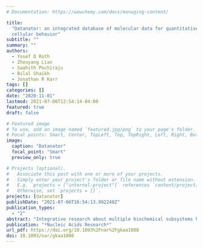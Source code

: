 ```yaml
---
# Documentation: https://wowchemy.com/docs/managing-content/

title:
  "Datanator: an integrated database of molecular data for quantitatively modeling
  cellular behavior"
subtitle: ""
summary: ""
authors:
  - Yosef D Roth
  - Zhouyang Lian
  - Saahith Pochiraju
  - Bilal Shaikh
  - Jonathan R Karr
tags: []
categories: []
date: "2020-11-01"
lastmod: 2021-07-06T12:54:14-04:00
featured: true
draft: false

# Featured image
# To use, add an image named `featured.jpg/png` to your page's folder.
# Focal points: Smart, Center, TopLeft, Top, TopRight, Left, Right, BottomLeft, Bottom, BottomRight.
image:
  caption: "Datanator"
  focal_point: "Smart"
  preview_only: true

# Projects (optional).
#   Associate this post with one or more of your projects.
#   Simply enter your project's folder or file name without extension.
#   E.g. `projects = ["internal-project"]` references `content/project/deep-learning/index.md`.
#   Otherwise, set `projects = []`.
projects: [datanator]
publishDate: "2021-07-06T16:54:13.992248Z"
publication_types:
  - "2"
abstract: "Integrative research about multiple biochemical subsystems has significant potential to help advance biology, bioengineering and medicine. However, it is difficult to obtain the diverse data needed for integrative research. To facilitate biochemical research, we developed [Datanator](https://datanator.info), an integrated database and set of tools for finding clouds of multiple types of molecular data about specific molecules and reactions in specific organisms and environments, as well as data about chemically-similar molecules and reactions in phylogenetically-similar organisms in similar environments. Currently, Datanator includes metabolite concentrations, RNA modifications and half-lives, protein abundances and modifications, and reaction rate constants about a broad range of organisms. Going forward, we aim to launch a community initiative to curate additional data. Datanator also provides tools for filtering, visualizing and exporting these data clouds. We believe that Datanator can facilitate a wide range of research from integrative mechanistic models, such as whole-cell models, to comparative data-driven analyses of multiple organisms."
publication: "*Nucleic Acids Research*"
url_pdf: https://doi.org/10.1093%2Fnar%2Fgkaa1008
doi: 10.1093/nar/gkaa1008
---
```

